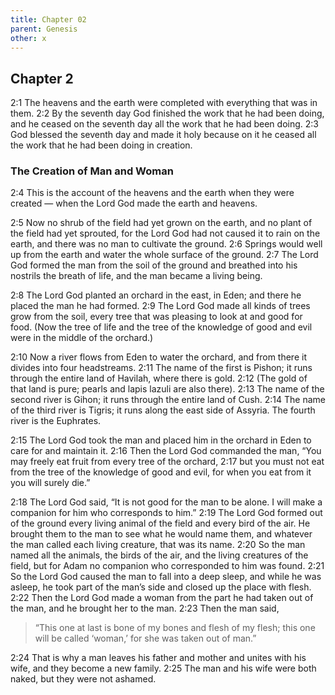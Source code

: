 ```yaml
---
title: Chapter 02
parent: Genesis
other: x
---
```


## Chapter 2

<a name="2:1">2:1</a> The heavens and the earth were completed with everything that was in them. <a name="2:2">2:2</a> By the seventh day God finished the work that he had been doing, and he ceased on the seventh day all the work that he had been doing. <a name="2:3">2:3</a> God blessed the seventh day and made it holy because on it he ceased all the work that he had been doing in creation.

### The Creation of Man and Woman

<a name="2:4">2:4</a> This is the account of the heavens and the earth when they were created — when the Lord God made the earth and heavens.

<a name="2:5">2:5</a> Now no shrub of the field had yet grown on the earth, and no plant of the field had yet sprouted, for the Lord God had not caused it to rain on the earth, and there was no man to cultivate the ground. <a name="2:6">2:6</a> Springs would well up from the earth and water the whole surface of the ground. <a name="2:7">2:7</a> The Lord God formed the man from the soil of the ground and breathed into his nostrils the breath of life, and the man became a living being.

<a name="2:8">2:8</a> The Lord God planted an orchard in the east, in Eden; and there he placed the man he had formed. <a name="2:9">2:9</a> The Lord God made all kinds of trees grow from the soil, every tree that was pleasing to look at and good for food. (Now the tree of life and the tree of the knowledge of good and evil were in the middle of the orchard.)

<a name="2:10">2:10</a> Now a river flows from Eden to water the orchard, and from there it divides into four headstreams. <a name="2:11">2:11</a> The name of the first is Pishon; it runs through the entire land of Havilah, where there is gold. <a name="2:12">2:12</a> (The gold of that land is pure; pearls and lapis lazuli are also there). <a name="2:13">2:13</a> The name of the second river is Gihon; it runs through the entire land of Cush. <a name="2:14">2:14</a> The name of the third river is Tigris; it runs along the east side of Assyria. The fourth river is the Euphrates.

<a name="2:15">2:15</a> The Lord God took the man and placed him in the orchard in Eden to care for and maintain it. <a name="2:16">2:16</a> Then the Lord God commanded the man, “You may freely eat fruit from every tree of the orchard, <a name="2:17">2:17</a> but you must not eat from the tree of the knowledge of good and evil, for when you eat from it you will surely die.”

<a name="2:18">2:18</a> The Lord God said, “It is not good for the man to be alone. I will make a companion for him who corresponds to him.” <a name="2:19">2:19</a> The Lord God formed out of the ground every living animal of the field and every bird of the air. He brought them to the man to see what he would name them, and whatever the man called each living creature, that was its name. <a name="2:20">2:20</a> So the man named all the animals, the birds of the air, and the living creatures of the field, but for Adam no companion who corresponded to him was found. <a name="2:21">2:21</a> So the Lord God caused the man to fall into a deep sleep, and while he was asleep, he took part of the man’s side and closed up the place with flesh. <a name="2:22">2:22</a> Then the Lord God made a woman from the part he had taken out of the man, and he brought her to the man. <a name="2:23">2:23</a> Then the man said,

> “This one at last is bone of my bones
> and flesh of my flesh;
> this one will be called ‘woman,’
> for she was taken out of man.”

<a name="2:24">2:24</a> That is why a man leaves his father and mother and unites with his wife, and they become a new family. <a name="2:25">2:25</a> The man and his wife were both naked, but they were not ashamed.
